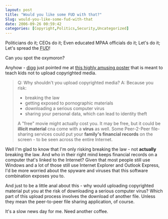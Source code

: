 ```yaml
---
layout: post
title: "Would you like some FUD with that?"
Slug: would-you-like-some-fud-with-that
date: 2006-09-26 00:59:42
categories: [Copyright,Politics,Security,Uncategorized]
---
```

Politicians do it; CEOs do it; Even educated MPAA officials do it; Let's do it; Let's spread the <abbr title="Fear, Uncertainty and Doubt">FUD</abbr>!

Can you spot the oxymoron?

Anyhow - [digg](http://digg.com/tech_deals/MPAA_campaign_makes_piracy_seem_totally_badass) just pointed me at [this highly amusing poster](http://mpaa.org/MPAA_Poster_22x32_FINAL.pdf) that is meant to teach kids not to upload copyrighted media.

> Q: Why shouldn't you upload copyrighted media? A: Because you risk:
> 
> - breaking the law
> - getting exposed to pornographic materials
> - downloading a serious computer virus
> - sharing your personal data, which can lead to identity theft
> 
> A "free" movie might actually cost you. It may be free, but it could be **illicit material** cna come with a **virus** as well. Some Peer-2-Peer file-sharing services could put your **family's financial records** on the screen - to be seen across the entire Internet.

Well I'm glad to know that I'm only risking breaking the law - not **actually** breaking the law. And who in their right mind keeps financial records on a computer that's linked to the Internet? Given that most people still use Windows and a lot of those still use Internet Explorer and Outlook Express, I'd be more worried about the spyware and viruses that this software combination exposes you to.

And just to be a little anal about this - why would uploading copyrighted material put you at the risk of downloading a serious computer virus? Which part of this upload process involves the download of another file. Unless they mean the peer-to-peer file sharing application, of course.

It's a slow news day for me. Need another coffee.
